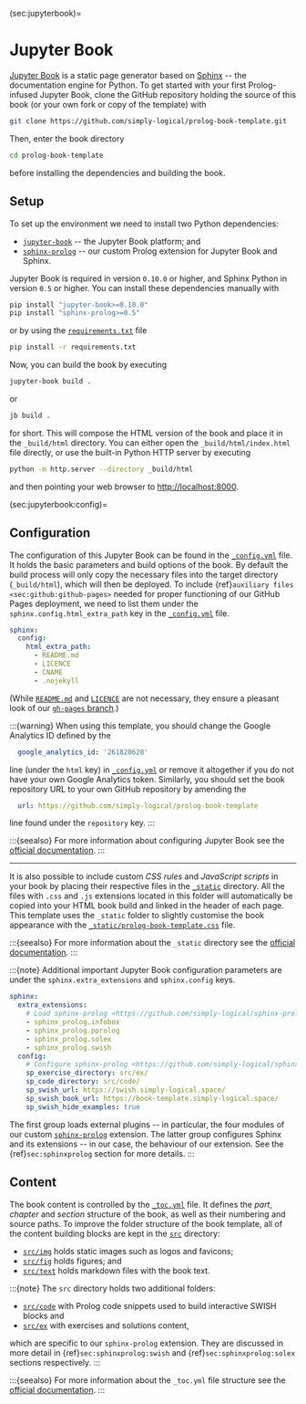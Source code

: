 (sec:jupyterbook)=
# Jupyter Book #

[Jupyter Book] is a static page generator based on [Sphinx] -- the
documentation engine for Python.
To get started with your first Prolog-infused Jupyter Book, clone the GitHub
repository holding the source of this book (or your own fork or copy of the
template) with
```bash
git clone https://github.com/simply-logical/prolog-book-template.git
```
Then, enter the book directory
```bash
cd prolog-book-template
```
before installing the dependencies and building the book.

## Setup ##

To set up the environment we need to install two Python dependencies:
* [`jupyter-book`] -- the Jupyter Book platform; and
* [`sphinx-prolog`] -- our custom Prolog extension for Jupyter Book and Sphinx.

Jupyter Book is required in version `0.10.0` or higher, and Sphinx Python in
version `0.5` or higher.
You can install these dependencies manually with
```bash
pip install "jupyter-book>=0.10.0"
pip install "sphinx-prolog>=0.5"
```
or by using the [`requirements.txt`] file
```bash
pip install -r requirements.txt
```

Now, you can build the book by executing
```bash
jupyter-book build .
```
or
```bash
jb build .
```
for short.
This will compose the HTML version of the book and place it in the
`_build/html` directory.
You can either open the `_build/html/index.html` file directly, or use the
built-in Python HTTP server by executing
```bash
python -m http.server --directory _build/html
```
and then pointing your web browser to <http://localhost:8000>.

(sec:jupyterbook:config)=
## Configuration ##

The configuration of this Jupyter Book can be found in the [`_config.yml`]
file.
It holds the basic parameters and build options of the book.
By default the build process will only copy the necessary files into the target
directory (`_build/html`), which will then be deployed.
To include {ref}`auxiliary files <sec:github:github-pages>` needed for proper
functioning of our GitHub Pages deployment, we need to list them under the
`sphinx.config.html_extra_path` key in the [`_config.yml`] file.
```yaml
sphinx:
  config:
    html_extra_path:
      - README.md
      - LICENCE
      - CNAME
      - .nojekyll
```
(While [`README.md`] and [`LICENCE`] are not necessary, they ensure a pleasant
look of our [`gh-pages` branch].)

:::{warning}
When using this template, you should change the Google Analytics ID defined by
the
```yaml
  google_analytics_id: '261828628'
```
line (under the `html` key) in [`_config.yml`] or remove it altogether if you
do not have your own Google Analytics token.
Similarly, you should set the book repository URL to your own GitHub repository
by amending the
```yaml
  url: https://github.com/simply-logical/prolog-book-template
```
line found under the `repository` key.
:::

:::{seealso}
For more information about configuring Jupyter Book see the
[official documentation](https://jupyterbook.org/customize/config.html).
:::

---

It is also possible to include custom *CSS rules* and *JavaScript scripts* in
your book by placing their respective files in the [`_static`] directory.
All the files with `.css` and `.js` extensions located in this folder
will automatically be copied into your HTML book build and linked in the
header of each page.
This template uses the `_static` folder to slightly customise the book
appearance with the [`_static/prolog-book-template.css`] file.

:::{seealso}
For more information about the `_static` directory see the
[official documentation](https://jupyterbook.org/advanced/sphinx.html?highlight=_static#custom-css-or-javascript).
:::

:::{note}
Additional important Jupyter Book configuration parameters are under the
`sphinx.extra_extensions` and `sphinx.config` keys.
```yaml
sphinx:
  extra_extensions:
    # Load sphinx-prolog <https://github.com/simply-logical/sphinx-prolog>
    - sphinx_prolog.infobox
    - sphinx_prolog.pprolog
    - sphinx_prolog.solex
    - sphinx_prolog.swish
  config:
    # Configure sphinx-prolog <https://github.com/simply-logical/sphinx-prolog>
    sp_exercise_directory: src/ex/
    sp_code_directory: src/code/
    sp_swish_url: https://swish.simply-logical.space/
    sp_swish_book_url: https://book-template.simply-logical.space/
    sp_swish_hide_examples: true
```
The first group loads external plugins -- in particular, the four modules of
our custom [`sphinx-prolog`] extension.
The latter group configures Sphinx and its extensions -- in our case, the
behaviour of our extension.
See the {ref}`sec:sphinxprolog` section for more details.
:::

## Content ##

The book content is controlled by the [`_toc.yml`] file.
It defines the *part*, *chapter* and *section* structure of the book,
as well as their numbering and source paths.
To improve the folder structure of the book template, all of the content
building blocks are kept in the [`src`] directory:
* [`src/img`] holds static images such as logos and favicons;
* [`src/fig`] holds figures; and
* [`src/text`] holds markdown files with the book text.

:::{note}
The `src` directory holds two additional folders:
* [`src/code`] with Prolog code snippets used to build interactive SWISH
  blocks and
* [`src/ex`] with exercises and solutions content,

which are specific to our `sphinx-prolog` extension.
They are discussed in more detail in {ref}`sec:sphinxprolog:swish` and
{ref}`sec:sphinxprolog:solex` sections respectively.
:::

:::{seealso}
For more information about the `_toc.yml` file structure see the
[official documentation](https://jupyterbook.org/customize/toc.html).
:::

[Jupyter Book]: https://jupyterbook.org/
[Sphinx]: https://www.sphinx-doc.org/
[`jupyter-book`]: https://pypi.org/project/jupyter-book/
[`sphinx-prolog`]: https://pypi.org/project/sphinx-prolog/
[`requirements.txt`]: https://github.com/simply-logical/prolog-book-template/blob/master/requirements.txt
[`_config.yml`]: https://github.com/simply-logical/prolog-book-template/blob/master/_config.yml
[`gh-pages` branch]: https://github.com/simply-logical/prolog-book-template/tree/gh-pages
[`README.md`]: https://github.com/simply-logical/prolog-book-template/blob/master/README.md
[`LICENCE`]: https://github.com/simply-logical/prolog-book-template/blob/master/LICENCE
[`_static`]: https://github.com/simply-logical/prolog-book-template/tree/master/_static
[`_static/prolog-book-template.css`]: https://github.com/simply-logical/prolog-book-template/tree/master/_static/prolog-book-template.css
[`_toc.yml`]: https://github.com/simply-logical/prolog-book-template/blob/master/_toc.yml
[`src`]: https://github.com/simply-logical/prolog-book-template/tree/master/src
[`src/img`]: https://github.com/simply-logical/prolog-book-template/tree/master/src/img
[`src/fig`]: https://github.com/simply-logical/prolog-book-template/tree/master/src/fig
[`src/text`]: https://github.com/simply-logical/prolog-book-template/tree/master/src/text
[`src/code`]: https://github.com/simply-logical/prolog-book-template/tree/master/src/code
[`src/ex`]: https://github.com/simply-logical/prolog-book-template/tree/master/src/ex
